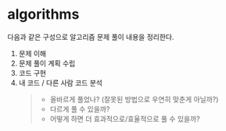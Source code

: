 # algorithms

다음과 같은 구성으로 알고리즘 문제 풀이 내용을 정리한다.

1. 문제 이해
2. 문제 풀이 계획 수립
3. 코드 구현
4. 내 코드 / 다른 사람 코드 분석
   > - 올바르게 풀었나? (잘못된 방법으로 우연히 맞춘게 아닐까?)
   > - 다르게 풀 수 있을까?
   > - 어떻게 하면 더 효과적으로/효율적으로 풀 수 있을까?
